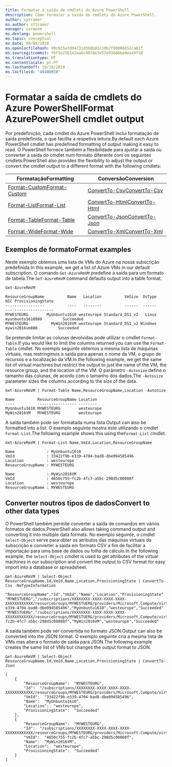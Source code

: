 ```yaml
---
title: Formatar a saída de cmdlets do Azure PowerShell
description: Como formatar a saída de cmdlets do Azure PowerShell.
author: sptramer
ms.author: sttramer
manager: carmonm
ms.devlang: powershell
ms.topic: conceptual
ms.date: 09/09/2018
ms.openlocfilehash: 99c635e7d94731d360b81c10b7f08086652ca81f
ms.sourcegitcommit: f6f5e256143aa6c097de3e57e930d8badea49f30
ms.translationtype: HT
ms.contentlocale: pt-PT
ms.lasthandoff: 10/18/2018
ms.locfileid: "49400050"
---
```

# <a name="format-azurepowershell-cmdlet-output"></a><span data-ttu-id="b9906-103">Formatar a saída de cmdlets do Azure PowerShell</span><span class="sxs-lookup"><span data-stu-id="b9906-103">Format AzurePowerShell cmdlet output</span></span>

<span data-ttu-id="b9906-104">Por predefinição, cada cmdlet do Azure PowerShell inclui formatação de saída predefinida, o que facilita a respetiva leitura.</span><span class="sxs-lookup"><span data-stu-id="b9906-104">By default each Azure PowerShell cmdlet has predefined formatting of output making it easy to read.</span></span>  <span data-ttu-id="b9906-105">O PowerShell fornece também a flexibilidade para ajustar a saída ou converter a saída do cmdlet num formato diferente com os seguintes cmdlets:</span><span class="sxs-lookup"><span data-stu-id="b9906-105">PowerShell also provides the flexibility to adjust the output or convert the cmdlet output to a different format with the following cmdlets:</span></span>

| <span data-ttu-id="b9906-106">Formatação</span><span class="sxs-lookup"><span data-stu-id="b9906-106">Formatting</span></span>      | <span data-ttu-id="b9906-107">Conversão</span><span class="sxs-lookup"><span data-stu-id="b9906-107">Conversion</span></span>       |
|-----------------|------------------|
| [<span data-ttu-id="b9906-108">Format-Custom</span><span class="sxs-lookup"><span data-stu-id="b9906-108">Format-Custom</span></span>](/powershell/module/microsoft.powershell.utility/format-custom) | [<span data-ttu-id="b9906-109">ConvertTo-Csv</span><span class="sxs-lookup"><span data-stu-id="b9906-109">ConvertTo-Csv</span></span>](/powershell/module/microsoft.powershell.utility/convertto-csv)  |
| [<span data-ttu-id="b9906-110">Format-List</span><span class="sxs-lookup"><span data-stu-id="b9906-110">Format-List</span></span>](/powershell/module/microsoft.powershell.utility/format-list)   | [<span data-ttu-id="b9906-111">ConvertTo-Html</span><span class="sxs-lookup"><span data-stu-id="b9906-111">ConvertTo-Html</span></span>](/powershell/module/microsoft.powershell.utility/convertto-html) |
| [<span data-ttu-id="b9906-112">Format-Table</span><span class="sxs-lookup"><span data-stu-id="b9906-112">Format-Table</span></span>](/powershell/module/microsoft.powershell.utility/format-table)  | [<span data-ttu-id="b9906-113">ConvertTo-Json</span><span class="sxs-lookup"><span data-stu-id="b9906-113">ConvertTo-Json</span></span>](/powershell/module/microsoft.powershell.utility/convertto-json) |
| [<span data-ttu-id="b9906-114">Format-Wide</span><span class="sxs-lookup"><span data-stu-id="b9906-114">Format-Wide</span></span>](/powershell/module/microsoft.powershell.utility/format-wide)   | [<span data-ttu-id="b9906-115">ConvertTo-Xml</span><span class="sxs-lookup"><span data-stu-id="b9906-115">ConvertTo-Xml</span></span>](/powershell/module/microsoft.powershell.utility/convertto-xml)  |

## <a name="format-examples"></a><span data-ttu-id="b9906-116">Exemplos de formato</span><span class="sxs-lookup"><span data-stu-id="b9906-116">Format examples</span></span>

<span data-ttu-id="b9906-117">Neste exemplo obtemos uma lista de VMs do Azure na nossa subscrição predefinida.</span><span class="sxs-lookup"><span data-stu-id="b9906-117">In this example, we get a list of Azure VMs in our default subscription.</span></span>  <span data-ttu-id="b9906-118">O comando `Get-AzureRmVM` predefine a saída para um formato de tabela.</span><span class="sxs-lookup"><span data-stu-id="b9906-118">The `Get-AzureRmVM` command defaults output into a table format.</span></span>

```azurepowershell-interactive
Get-AzureRmVM
```

```output
ResourceGroupName          Name   Location          VmSize  OsType              NIC ProvisioningState
-----------------          ----   --------          ------  ------              --- -----------------
MYWESTEURG        MyUnbuntu1610 westeurope Standard_DS1_v2   Linux myunbuntu1610980         Succeeded
MYWESTEURG          MyWin2016VM westeurope Standard_DS1_v2 Windows   mywin2016vm880         Succeeded
```

<span data-ttu-id="b9906-119">Se pretende limitar as colunas devolvidas pode utilizar o cmdlet `Format-Table`.</span><span class="sxs-lookup"><span data-stu-id="b9906-119">If you would like to limit the columns returned you can use the `Format-Table` cmdlet.</span></span> <span data-ttu-id="b9906-120">No exemplo seguinte obtemos a mesma lista de máquinas virtuais, mas restringimos a saída para apenas o nome da VM, o grupo de recursos e a localização da VM.</span><span class="sxs-lookup"><span data-stu-id="b9906-120">In the following example, we get the same list of virtual machines but restrict the output to just the name of the VM, the resource group, and the location of the VM.</span></span>  <span data-ttu-id="b9906-121">O parâmetro `-Autosize` define o tamanho das colunas, de acordo com o tamanho dos dados.</span><span class="sxs-lookup"><span data-stu-id="b9906-121">The `-Autosize` parameter sizes the columns according to the size of the data.</span></span>

```azurepowershell-interactive
Get-AzureRmVM | Format-Table Name,ResourceGroupName,Location -AutoSize
```

```output
Name          ResourceGroupName Location
----          ----------------- --------
MyUnbuntu1610 MYWESTEURG        westeurope
MyWin2016VM   MYWESTEURG        westeurope
```

<span data-ttu-id="b9906-122">A saída também pode ser formatada numa lista.</span><span class="sxs-lookup"><span data-stu-id="b9906-122">Output can also be formatted into a list.</span></span> <span data-ttu-id="b9906-123">O exemplo seguinte mostra este utilizando o cmdlet `Format-List`.</span><span class="sxs-lookup"><span data-stu-id="b9906-123">The following example shows this using the`Format-List` cmdlet.</span></span>

```azurepowershell-interactive
Get-AzureRmVM | Format-List Name,VmId,Location,ResourceGroupName
```

```output
Name              : MyUnbuntu1610
VmId              : 33422f9b-e339-4704-bad8-dbe094585496
Location          : westeurope
ResourceGroupName : MYWESTEURG

Name              : MyWin2016VM
VmId              : 4650c755-fc2b-4fc7-a5bc-298d5c00808f
Location          : westeurope
ResourceGroupName : MYWESTEURG
```

## <a name="convert-to-other-data-types"></a><span data-ttu-id="b9906-124">Converter noutros tipos de dados</span><span class="sxs-lookup"><span data-stu-id="b9906-124">Convert to other data types</span></span>

<span data-ttu-id="b9906-125">O PowerShell também permite converter a saída de comandos em vários formatos de dados.</span><span class="sxs-lookup"><span data-stu-id="b9906-125">PowerShell also allows taking command output and converting it into multiple data formats.</span></span> <span data-ttu-id="b9906-126">No exemplo seguinte, o cmdlet `Select-Object` serve para obter os atributos das máquinas virtuais da subscrição e converter a saída em formato CSV a fim de facilitar a importação para uma base de dados ou folha de cálculo.</span><span class="sxs-lookup"><span data-stu-id="b9906-126">In the following example, the `Select-Object` cmdlet is used to get attributes of the virtual machines in our subscription and convert the output to CSV format for easy import into a database or spreadsheet.</span></span>

```azurepowershell-interactive
Get-AzureRmVM | Select-Object ResourceGroupName,Id,VmId,Name,Location,ProvisioningState | ConvertTo-Csv -NoTypeInformation
```

```output
"ResourceGroupName","Id","VmId","Name","Location","ProvisioningState"
"MYWESTUERG","/subscriptions/XXXXXXXX-XXXX-XXXX-XXXX-XXXXXXXXXXXX/resourceGroups/MYWESTUERG/providers/Microsoft.Compute/virtualMachines/MyUnbuntu1610","33422f9b-e339-4704-bad8-dbe094585496","MyUnbuntu1610","westeurope","Succeeded"
"MYWESTUERG","/subscriptions/XXXXXXXX-XXXX-XXXX-XXXX-XXXXXXXXXXXX/resourceGroups/MYWESTUERG/providers/Microsoft.Compute/virtualMachines/MyWin2016VM","4650c755-fc2b-4fc7-a5bc-298d5c00808f","MyWin2016VM","westeurope","Succeeded"
```

<span data-ttu-id="b9906-127">A saída também pode ser convertida no formato JSON.</span><span class="sxs-lookup"><span data-stu-id="b9906-127">Output can also be converted into the JSON format.</span></span>  <span data-ttu-id="b9906-128">O exemplo seguinte cria a mesma lista de VMs mas altera o formato de saída para JSON.</span><span class="sxs-lookup"><span data-stu-id="b9906-128">The following example creates the same list of VMs but changes the output format to JSON.</span></span>

```azurepowershell-interactive
Get-AzureRmVM | Select-Object ResourceGroupName,Id,VmId,Name,Location,ProvisioningState | ConvertTo-Json
```

```output
[
    {
        "ResourceGroupName":  "MYWESTEURG",
        "Id":  "/subscriptions/XXXXXXXX-XXXX-XXXX-XXXX-XXXXXXXXXXXX/resourceGroups/MYWESTEURG/providers/Microsoft.Compute/virtualMachines/MyUnbuntu1610",
        "VmId":  "33422f9b-e339-4704-bad8-dbe094585496",
        "Name":  "MyUnbuntu1610",
        "Location":  "westeurope",
        "ProvisioningState":  "Succeeded"
    },
    {
        "ResourceGroupName":  "MYWESTEURG",
        "Id":  "/subscriptions/XXXXXXXX-XXXX-XXXX-XXXX-XXXXXXXXXXXX/resourceGroups/MYWESTEURG/providers/Microsoft.Compute/virtualMachines/MyWin2016VM",
        "VmId":  "4650c755-fc2b-4fc7-a5bc-298d5c00808f",
        "Name":  "MyWin2016VM",
        "Location":  "westeurope",
        "ProvisioningState":  "Succeeded"
    }
]
```

